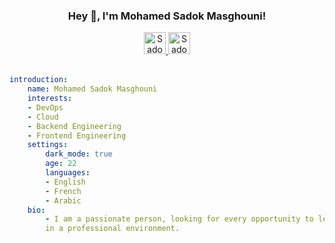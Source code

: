 <div align="center">
  
### Hey 👋, I'm Mohamed Sadok Masghouni!

<a href="https://www.linkedin.com/in/mohamedsadokmasghouni" target="_blank" rel="noopener noreferrer">
    <img height="35" src="https://img.icons8.com/color/48/000000/linkedin.png" alt="Sadok's LinkedIn"/>
</a>
<a href="mailto:sadekmg44@gmail.com" target="_blank" rel="noopener noreferrer">
    <img height="35" src="https://img.icons8.com/fluency/48/000000/mail.png" alt=" Sadok's mail"/>
</a>

</div>

<br />

``` yaml
introduction:
    name: Mohamed Sadok Masghouni
    interests:
    - DevOps
    - Cloud
    - Backend Engineering
    - Frontend Engineering
    settings:
        dark_mode: true
        age: 22
        languages:
        - English
        - French
        - Arabic
    bio:
        - I am a passionate person, looking for every opportunity to learn and work
        in a professional environment.
```
<div align="center">
</div>
